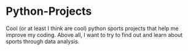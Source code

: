 # Python-Projects
Cool (or at least I think are cool) python sports projects that help me improve my coding. Above all, I want to try to find out and learn about sports through data analysis. 
